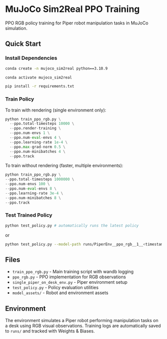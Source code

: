 # MuJoCo Sim2Real PPO Training

PPO RGB policy training for Piper robot manipulation tasks in MuJoCo simulation.

## Quick Start

### Install Dependencies
```bash
conda create -n mujoco_sim2real python==3.10.9

conda activate mujoco_sim2real

pip install -r requirements.txt
```

### Train Policy

To train with rendering (single environment only):
```python
python train_ppo_rgb.py \
  --ppo.total-timesteps 10000 \
  --ppo.render-training \
  --ppo.num-envs 1 \
  --ppo.num-eval-envs 4 \
  --ppo.learning-rate 1e-4 \
  --ppo.max-grad-norm 0.5 \
  --ppo.num-minibatches 4 \
  --ppo.track
```

To train without rendering (faster, multiple environments):
```python
python train_ppo_rgb.py \
--ppo.total-timesteps 1000000 \
--ppo.num-envs 100 \
--ppo.num-eval-envs 8 \
--ppo.learning-rate 3e-4 \
--ppo.num-minibatches 8 \
--ppo.track
```

### Test Trained Policy
```bash
python test_policy.py # automatically runs the latest policy
```
or

```bash
python test_policy.py --model-path runs/PiperEnv__ppo_rgb__1__<timestamp>/model.pth
```


## Files

- `train_ppo_rgb.py` - Main training script with wandb logging
- `ppo_rgb.py` - PPO implementation for RGB observations
- `single_piper_on_desk_env.py` - Piper environment setup
- `test_policy.py` - Policy evaluation utilities
- `model_assets/` - Robot and environment assets

## Environment

The environment simulates a Piper robot performing manipulation tasks on a desk using RGB visual observations. Training logs are automatically saved to `runs/` and tracked with Weights & Biases.